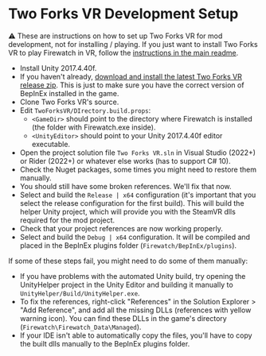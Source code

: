 # Two Forks VR Development Setup

:warning: These are instructions on how to set up Two Forks VR for mod development, not for installing / playing. If you just want to install Two Forks VR to play Firewatch in VR, follow the [instructions in the main readme](https://github.com/Raicuparta/nomai-vr#installation).

- Install Unity 2017.4.40f.
- If you haven't already, [download and install the latest Two Forks VR release zip](https://github.com/Raicuparta/two-forks-vr/releases/latest). This is just to make sure you have the correct version of BepInEx installed in the game.
- Clone Two Forks VR's source.
- Edit `TwoForksVR/DIrectory.build.props`:
  - `<GameDir>` should point to the directory where Firewatch is installed (the folder with Firewatch.exe inside).
  - `<UnityEditor>` should point to your Unity 2017.4.40f editor executable.
- Open the project solution file `Two Forks VR.sln` in Visual Studio (2022+) or Rider (2022+) or whatever else works (has to support C# 10).
- Check the Nuget packages, some times you might need to restore them manually.
- You should still have some broken references. We'll fix that now.
- Select and build the `Release | x64` configuration (it's important that you select the release configuration for the first build). This will build the helper Unity project, which will provide you with the SteamVR dlls required for the mod project.
- Check that your project references are now working properly.
- Select and build the `Debug | x64` configuration. It will be compiled and placed in the BepInEx plugins folder (`Firewatch/BepInEx/plugins`).

If some of these steps fail, you might need to do some of them manually:

- If you have problems with the automated Unity build, try opening the UnityHelper project in the Unity Editor and building it manually to `UnityHelper/Build/UnityHelper.exe`.
- To fix the references, right-click "References" in the Solution Explorer > "Add Reference", and add all the missing DLLs (references with yellow warning icon). You can find these DLLs in the game's directory (`Firewatch\Firewatch_Data\Managed`).
- If your IDE isn't able to automatically copy the files, you'll have to copy the built dlls manually to the BepInEx plugins folder.
